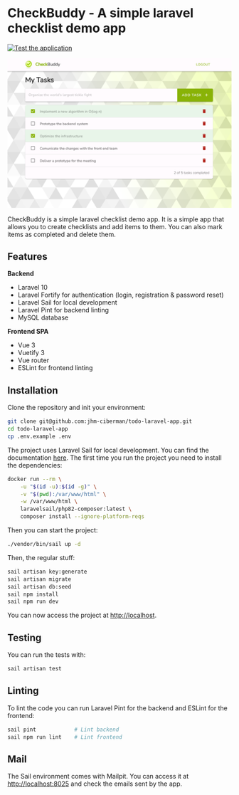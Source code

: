 # CheckBuddy - A simple laravel checklist demo app

[![Test the application](https://github.com/jhm-ciberman/todo-laravel-app/actions/workflows/run_tests.yml/badge.svg)](https://github.com/jhm-ciberman/todo-laravel-app/actions/workflows/run_tests.yml)

![CheckBuddy](./docs/screenshot.png)

CheckBuddy is a simple laravel checklist demo app. It is a simple app that allows you to create checklists and add items to them. You can also mark items as completed and delete them. 


## Features 

**Backend**
- Laravel 10
- Laravel Fortify for authentication (login, registration & password reset)
- Laravel Sail for local development
- Laravel Pint for backend linting
- MySQL database

**Frontend SPA**
- Vue 3
- Vuetify 3
- Vue router
- ESLint for frontend linting


## Installation

Clone the repository and init your environment:

```bash
git clone git@github.com:jhm-ciberman/todo-laravel-app.git
cd todo-laravel-app
cp .env.example .env
```

The project uses Laravel Sail for local development. You can find the documentation [here](https://laravel.com/docs/10.x/sail).
The first time you run the project you need to install the dependencies:

```bash
docker run --rm \
    -u "$(id -u):$(id -g)" \
    -v "$(pwd):/var/www/html" \
    -w /var/www/html \
    laravelsail/php82-composer:latest \
    composer install --ignore-platform-reqs
```

Then you can start the project:

```bash
./vendor/bin/sail up -d
```

Then, the regular stuff:

```bash
sail artisan key:generate
sail artisan migrate
sail artisan db:seed
sail npm install
sail npm run dev
```

You can now access the project at [http://localhost](http://localhost).

## Testing

You can run the tests with:

```bash
sail artisan test
```

## Linting

To lint the code you can run Laravel Pint for the backend and ESLint for the frontend:

```bash
sail pint            # Lint backend
sail npm run lint    # Lint frontend
```

## Mail

The Sail environment comes with Mailpit. You can access it at [http://localhost:8025](http://localhost:8025) and check the emails sent by the app.
